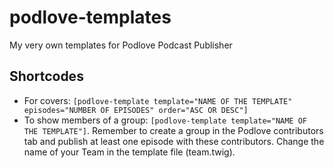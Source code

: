 # podlove-templates
My very own templates for Podlove Podcast Publisher

## Shortcodes
* For covers: `[podlove-template template="NAME OF THE TEMPLATE" episodes="NUMBER OF EPISODES" order="ASC OR DESC"]`
* To show members of a group: `[podlove-template template="NAME OF THE TEMPLATE"]`. Remember to create a group in the Podlove contributors tab and publish at least one episode with these contributors. Change the name of your Team in the template file (team.twig).
